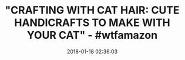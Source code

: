 ---
title: '"CRAFTING WITH CAT HAIR: CUTE HANDICRAFTS TO MAKE WITH YOUR CAT" - #wtfamazon'
name: 'Crafting with Cat Hair: Cute Handicrafts to Make with Your Cat'
date: '2018-01-18 02:36:03'
buy_now: >-
  https://www.amazon.com/Crafting-Cat-Hair-Cute-Handicrafts-ebook/dp/B00CCONZYU?SubscriptionId=AKIAIA5RBQIWQVTCUEUQ&tag=coldcutdeals-20&linkCode=xm2&camp=2025&creative=165953&creativeASIN=B00CCONZYU
description_markdown: |-
  Crafting with Cat Hair: Cute Handicrafts to Make with Your Cat

   
tweet_id_str: '953818235551535108'
price: ''
you_save: ''
asin: B00CCONZYU
image: 'https://images-na.ssl-images-amazon.com/images/I/51h%2ByBXnHdL.jpg'

---